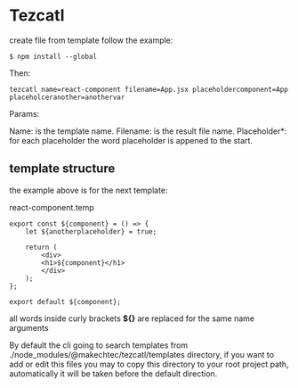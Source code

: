 # Tezcatl #

create file from template follow the example:

    $ npm install --global

Then:

    tezcatl name=react-component filename=App.jsx placeholdercomponent=App placeholceranother=anothervar

Params:

Name: is the template name.
Filename: is the result file name.
Placeholder*: for each placeholder the word placeholder is appened to the start.

## template structure ##

the example above is for the next template:

react-component.temp

    export const ${component} = () => {
        let ${anotherplaceholder} = true;

        return (
            <div>
            <h1>${component}</h1>
            </div>
        );
    };

    export default ${component};

all words inside curly brackets __${}__ are replaced for the same name arguments


By default the cli going to search templates from ./node_modules/@makechtec/tezcatl/templates directory,
if you want to add or edit this files you may to copy this directory to your root project path, automatically
it will be taken before the default direction.